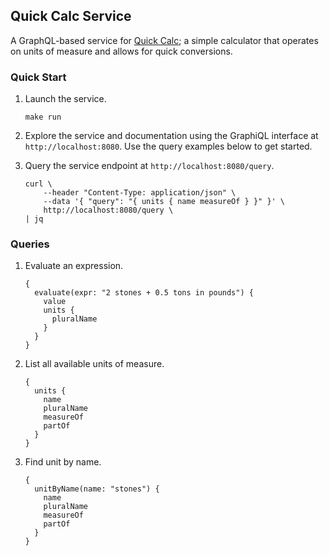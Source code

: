 
## Quick Calc Service

A GraphQL-based service for [Quick Calc](https://github.com/nickwallen/quick-calc); a simple calculator that operates on units of measure and allows for quick conversions.

### Quick Start

1. Launch the service.
    ```
    make run
    ```
   
1. Explore the service and documentation using the GraphiQL interface at `http://localhost:8080`. Use the query examples below to get started.

1. Query the service endpoint at `http://localhost:8080/query`.

    ```
    curl \
        --header "Content-Type: application/json" \
        --data '{ "query": "{ units { name measureOf } }" }' \
        http://localhost:8080/query \
   | jq
    ```


### Queries

1. Evaluate an expression.
    ```
    { 
      evaluate(expr: "2 stones + 0.5 tons in pounds") {
        value
        units {
          pluralName
        }
      } 
    }
   ```

1. List all available units of measure.
    ```
    {
      units {
        name
        pluralName
        measureOf
        partOf
      }
    }
    ```

1. Find unit by name.
    ```
    {
      unitByName(name: "stones") {
        name
        pluralName
        measureOf
        partOf
      }
    }
    ```


